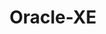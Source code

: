 ---
title: Oracle-XE
categories:
  - relational-database
docs:
  - id: java
    url: https://www.testcontainers.org/modules/databases/oraclexe/
    example: |
      ```java
      var oracle = new OracleContainer(DockerImageName.parse("gvenzl/oracle-xe:21-slim-faststart"));
      oracle.start();
      ```
  - id: dotnet
    url: https://dotnet.testcontainers.org/modules/
    example: |
      ```csharp
      var oracleContainer = new OracleBuilder().Build();
      await oracleContainer.StartAsync();
      ```
description: |
  Oracle Database Express Edition is a free, smaller-footprint edition of Oracle Database.
---